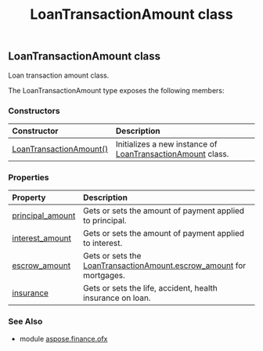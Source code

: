 ﻿---
title: LoanTransactionAmount class
second_title: Aspose.Finance for Python via .NET API References
description: 
type: docs
weight: 630
url: /python-net/aspose.finance.ofx/loantransactionamount/
is_root: false
---

## LoanTransactionAmount class

Loan transaction amount class.



The LoanTransactionAmount type exposes the following members:

### Constructors
| Constructor | Description |
| :- | :- |
| [LoanTransactionAmount()](/finance/python-net/aspose.finance.ofx/loantransactionamount/__init__/#) | Initializes a new instance of [LoanTransactionAmount](/finance/python-net/aspose.finance.ofx/loantransactionamount) class. |


### Properties
| Property | Description |
| :- | :- |
| [principal_amount](/finance/python-net/aspose.finance.ofx/loantransactionamount/principal_amount) | Gets or sets the amount of payment applied to principal. |
| [interest_amount](/finance/python-net/aspose.finance.ofx/loantransactionamount/interest_amount) | Gets or sets the amount of payment applied to interest. |
| [escrow_amount](/finance/python-net/aspose.finance.ofx/loantransactionamount/escrow_amount) | Gets or sets the [LoanTransactionAmount.escrow_amount](/finance/python-net/aspose.finance.ofx/loantransactionamount#escrow_amount) for mortgages. |
| [insurance](/finance/python-net/aspose.finance.ofx/loantransactionamount/insurance) | Gets or sets the life, accident, health insurance on loan. |


### See Also

* module [aspose.finance.ofx](../)
